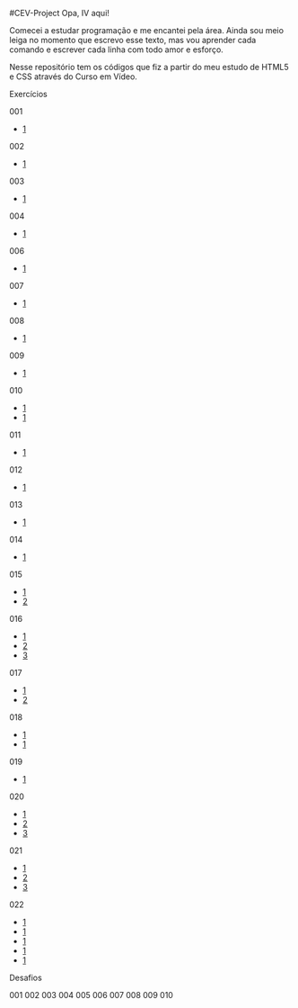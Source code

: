 #CEV-Project
Opa, IV aqui!

Comecei a estudar programação e me encantei pela área. Ainda sou meio leiga no momento que escrevo esse texto, mas vou aprender cada comando e escrever cada linha com todo amor e esforço.

Nesse repositório tem os códigos que fiz a partir do meu estudo de HTML5 e CSS através do Curso em Vídeo.

Exercícios<br>

001
- <a href= "https://ivcodingstuff.github.io/Projeto-do-Curso-em-V-deo-HTML5-e-CSS3-/estudos/html-css/exercicios/modulo-1/ex001/index.html">1</a>

002
- <a href= "https://ivcodingstuff.github.io/Projeto-do-Curso-em-V-deo-HTML5-e-CSS3-/estudos/html-css/exercicios/modulo-1/ex002/index.html">1</a>

003
- <a href= "https://ivcodingstuff.github.io/Projeto-do-Curso-em-V-deo-HTML5-e-CSS3-/estudos/html-css/exercicios/modulo-1/ex003/index.html">1</a>

004
- <a href= "https://ivcodingstuff.github.io/Projeto-do-Curso-em-V-deo-HTML5-e-CSS3-/estudos/html-css/exercicios/modulo-1/ex004/index.html">1</a>

006
- <a href= "https://ivcodingstuff.github.io/Projeto-do-Curso-em-V-deo-HTML5-e-CSS3-/estudos/html-css/exercicios/modulo-1/ex006/index.html">1</a>

007
- <a href= "https://ivcodingstuff.github.io/Projeto-do-Curso-em-V-deo-HTML5-e-CSS3-/estudos/html-css/exercicios/modulo-1/ex007/index.html">1</a>

008
- <a href= "https://ivcodingstuff.github.io/Projeto-do-Curso-em-V-deo-HTML5-e-CSS3-/estudos/html-css/exercicios/modulo-1/ex008/index.html">1</a>

009
- <a href= "https://ivcodingstuff.github.io/Projeto-do-Curso-em-V-deo-HTML5-e-CSS3-/estudos/html-css/exercicios/modulo-1/ex009/index.html">1</a>

010
- <a href= "https://ivcodingstuff.github.io/Projeto-do-Curso-em-V-deo-HTML5-e-CSS3-/estudos/html-css/exercicios/modulo-1/ex010/index.html">1</a>
- <a href= "https://ivcodingstuff.github.io/Projeto-do-Curso-em-V-deo-HTML5-e-CSS3-/estudos/html-css/exercicios/modulo-1/ex001/segundaPagina.html">1</a>

011
- <a href= "https://ivcodingstuff.github.io/Projeto-do-Curso-em-V-deo-HTML5-e-CSS3-/estudos/html-css/exercicios/modulo-1/ex011/index.html">1</a>

012
- <a href= "https://ivcodingstuff.github.io/Projeto-do-Curso-em-V-deo-HTML5-e-CSS3-/estudos/html-css/exercicios/modulo-1/ex012/index.html">1</a>

013
- <a href= "https://ivcodingstuff.github.io/Projeto-do-Curso-em-V-deo-HTML5-e-CSS3-/estudos/html-css/exercicios/modulo-1/ex013/index.html">1</a>

014
- <a href= "https://ivcodingstuff.github.io/Projeto-do-Curso-em-V-deo-HTML5-e-CSS3-/estudos/html-css/exercicios/modulo-1/ex014/index.html">1</a>

015
- <a href= "https://ivcodingstuff.github.io/Projeto-do-Curso-em-V-deo-HTML5-e-CSS3-/estudos/html-css/exercicios/modulo-1/ex0015/index.html">1</a>
- <a href= "https://ivcodingstuff.github.io/Projeto-do-Curso-em-V-deo-HTML5-e-CSS3-/estudos/html-css/exercicios/modulo-1/ex0015/pagina2.html">2</a>

016
- <a href= "https://ivcodingstuff.github.io/Projeto-do-Curso-em-V-deo-HTML5-e-CSS3-/estudos/html-css/exercicios/modulo-1/ex001/cores.html">1</a>
- <a href= "https://ivcodingstuff.github.io/Projeto-do-Curso-em-V-deo-HTML5-e-CSS3-/estudos/html-css/exercicios/modulo-1/ex001/cores2.html">2</a>
- <a href= "https://ivcodingstuff.github.io/Projeto-do-Curso-em-V-deo-HTML5-e-CSS3-/estudos/html-css/exercicios/modulo-1/ex001/cores3.html">3</a>

017
- <a href= "https://ivcodingstuff.github.io/Projeto-do-Curso-em-V-deo-HTML5-e-CSS3-/estudos/html-css/exercicios/modulo-1/ex001/fontes01.html">1</a>
- <a href= "https://ivcodingstuff.github.io/Projeto-do-Curso-em-V-deo-HTML5-e-CSS3-/estudos/html-css/exercicios/modulo-1/ex001/fontes02.html">2</a>

018
- <a href= "https://ivcodingstuff.github.io/Projeto-do-Curso-em-V-deo-HTML5-e-CSS3-/estudos/html-css/exercicios/modulo-1/ex001/fontes01.html">1</a>
- <a href= "https://ivcodingstuff.github.io/Projeto-do-Curso-em-V-deo-HTML5-e-CSS3-/estudos/html-css/exercicios/modulo-1/ex001/fontes02.html">1</a>

019
- <a href= "https://ivcodingstuff.github.io/Projeto-do-Curso-em-V-deo-HTML5-e-CSS3-/estudos/html-css/exercicios/modulo-1/ex001/index.html">1</a>

020
- <a href= "https://ivcodingstuff.github.io/Projeto-do-Curso-em-V-deo-HTML5-e-CSS3-/estudos/html-css/exercicios/modulo-1/ex001/index.html">1</a>
- <a href= "https://ivcodingstuff.github.io/Projeto-do-Curso-em-V-deo-HTML5-e-CSS3-/estudos/html-css/exercicios/modulo-1/ex001/hover.html">2</a>
- <a href= "https://ivcodingstuff.github.io/Projeto-do-Curso-em-V-deo-HTML5-e-CSS3-/estudos/html-css/exercicios/modulo-1/ex001/links.html">3</a>

021
- <a href= "https://ivcodingstuff.github.io/Projeto-do-Curso-em-V-deo-HTML5-e-CSS3-/estudos/html-css/exercicios/modulo-1/ex001/caixas01.html">1</a>
- <a href= "https://ivcodingstuff.github.io/Projeto-do-Curso-em-V-deo-HTML5-e-CSS3-/estudos/html-css/exercicios/modulo-1/ex001/caixas02.html">2</a>
- <a href= "https://ivcodingstuff.github.io/Projeto-do-Curso-em-V-deo-HTML5-e-CSS3-/estudos/html-css/exercicios/modulo-1/ex001/caixas03.html">3</a>

022
- <a href= "https://ivcodingstuff.github.io/Projeto-do-Curso-em-V-deo-HTML5-e-CSS3-/estudos/html-css/exercicios/modulo-1/ex001/html/fundo001.html">1</a>
- <a href= "https://ivcodingstuff.github.io/Projeto-do-Curso-em-V-deo-HTML5-e-CSS3-/estudos/html-css/exercicios/modulo-1/ex001/html/fundo002.html">1</a>
- <a href= "https://ivcodingstuff.github.io/Projeto-do-Curso-em-V-deo-HTML5-e-CSS3-/estudos/html-css/exercicios/modulo-1/ex001/html/fundo003.html">1</a>
- <a href= "https://ivcodingstuff.github.io/Projeto-do-Curso-em-V-deo-HTML5-e-CSS3-/estudos/html-css/exercicios/modulo-1/ex001/html/fundo004.html">1</a>
- <a href= "https://ivcodingstuff.github.io/Projeto-do-Curso-em-V-deo-HTML5-e-CSS3-/estudos/html-css/exercicios/modulo-1/ex001/html/fundo005.html">1</a>

Desafios

001
002
003
004
005
006
007
008
009
010